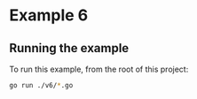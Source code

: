 # Example 6

## Running the example

To run this example, from the root of this project:

```sh
go run ./v6/*.go
```
